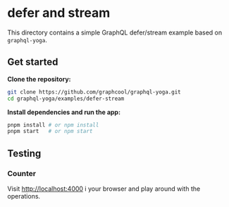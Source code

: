 # defer and stream

This directory contains a simple GraphQL defer/stream example based on `graphql-yoga`.

## Get started

**Clone the repository:**

```sh
git clone https://github.com/graphcool/graphql-yoga.git
cd graphql-yoga/examples/defer-stream
```

**Install dependencies and run the app:**

```sh
pnpm install # or npm install
pnpm start   # or npm start
```

## Testing

### Counter

Visit [http://localhost:4000](http://localhost:4000) i your browser and play around with the
operations.
